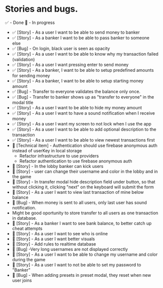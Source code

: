 # Stories and bugs.

✅ - Done
🔵 - In progress

- ✅ [Story] - As a user I want to be able to send money to banker
- ✅ [Story] - As a banker I want to be able to pass banker to someone else
- ✅ [Bug] - On login, black user is seen as opacity
- ✅ [Story] - As a user I want to be able to know why my transaction failed (validation)
- ✅ [Story] - As a user I want pressing enter to send money
- ✅ [Story] - As a banker, I want to be able to setup predefined amounts for sending money
- ✅ [Story] - As a banker, I want to be able to setup starting money amount
- ✅ [Bug] - Transfer to everyone validates the balance only once.
- ✅ [Bug] - Transfer to banker shows up as "transfer to everyone" in the modal title
- ✅ [Story] - As a user I want to be able to hide my money amount
- ✅ [Story] - As a user I want to have a sound notification when I receive money
- ✅ [Story] - As a user I want my screen to not lock when I use the app
- ✅ [Story] - As a user I want to be able to add optional description to the transaction
- ✅ [Story] - As a user I want to be able to view newest transactions first
- 🔵 [Technical item] - Authentication should use firebase anonymous auth instead of userKey in local storage
  - Refactor infrastructure to use providers
  - Refactor authentication to use firebase anonymous auth
- 🔵 [Story] - In the lobby banker can kick users
- 🔵 [Story] - user can change their username and color in the lobby and in the game
- 🔵 [Story] - In transfer modal hide description field under button, so that without clicking it, clicking "next" on the keyboard will submit the form
- 🔵 [Story] - As a user I want to view last transaction of mine below balance
- 🔵 [Bug] - When money is sent to all users, only last user has sound notification.
- Might be good oportunity to store transfer to all users as one transaction in database.
- 🔵 [Story] - As a banker I want to see bank balance, to better catch up cheat attempts
- 🔵 [Story] - As a user I want to see who is online
- 🔵 [Story] - As a user I want better visuals
- 🔵 [Story] - Add rules to realtime database
- 🔵 [Bug] -Very long usernames are not displayed correctly
- 🔵 [Story] - As a user I want to be able to change my username and color during the game
- 🔵 [Story] - As a user I want to not be able to set my password to "Banker"
- 🔵 [Bug] - When adding presets in preset modal, they reset when new user joins